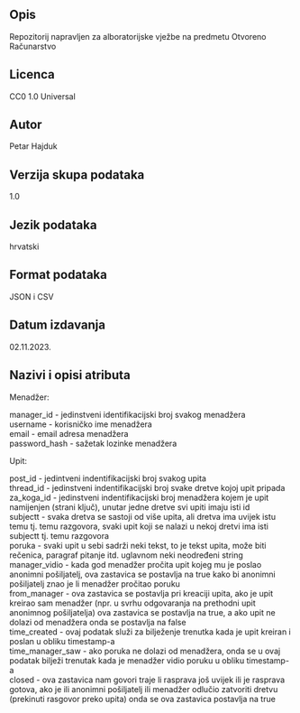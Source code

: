 ## Opis
Repozitorij napravljen za alboratorijske vježbe na predmetu Otvoreno Računarstvo

## Licenca
CC0 1.0 Universal

## Autor
Petar Hajduk

## Verzija skupa podataka 
1.0

## Jezik podataka 
hrvatski

## Format podataka
JSON i CSV

## Datum izdavanja
02.11.2023.

## Nazivi i opisi atributa
Menadžer:  

manager_id - jedinstveni identifikacijski broj svakog menadžera  
username - korisničko ime menadžera  
email - email adresa menadžera  
password_hash - sažetak lozinke menadžera  

Upit:  

post_id - jedintveni indentifikacijski broj svakog upita  
thread_id - jedinstveni indentifikacijski broj svake dretve kojoj upit pripada  
za_koga_id - jedinstveni indentifikacijski broj menadžera kojem je upit namijenjen (strani ključ), unutar jedne dretve svi upiti imaju isti id  
subjectt - svaka dretva se sastoji od više upita, ali dretva ima uvijek istu temu tj. temu razgovora, svaki upit koji se nalazi u nekoj dretvi ima isti subjectt tj. temu razgovora  
poruka - svaki upit u sebi sadrži neki tekst, to je tekst upita, može biti rečenica, paragraf pitanje itd. uglavnom neki neodređeni string  
manager_vidio - kada god menadžer pročita upit kojeg mu je poslao anonimni pošiljatelj, ova zastavica se postavlja na true kako bi anonimni pošiljatelj znao je li menadžer pročitao poruku  
from_manager - ova zastavica se postavlja pri kreaciji upita, ako je upit kreirao sam menadžer (npr. u svrhu odgovaranja na prethodni upit anonimnog pošiljatelja) ova zastavica se postavlja na true, a ako upit ne dolazi od menadžera onda se postavlja na false  
time_created - ovaj podatak služi za bilježenje trenutka kada je upit kreiran i poslan u obliku timestamp-a  
time_manager_saw - ako poruka ne dolazi od menadžera, onda se u ovaj podatak bilježi trenutak kada je menadžer vidio poruku u obliku timestamp-a  
closed - ova zastavica nam govori traje li rasprava još uvijek ili je rasprava gotova, ako je ili anonimni pošiljatelj ili menadžer odlučio zatvoriti dretvu (prekinuti rasgovor preko upita) onda se ova zastavica postavlja na true  